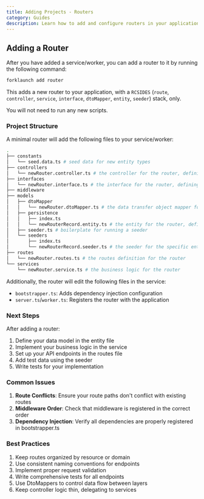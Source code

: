 ```yaml
---
title: Adding Projects - Routers
category: Guides
description: Learn how to add and configure routers in your application.
---
```


## Adding a Router

After you have added a service/worker, you can add a router to it by running the following command:

```bash
forklaunch add router
```

This adds a new router to your application, with a `RCSIDES` (`route`, `controller`, `service`, `interface`, `dtoMapper`, `entity`, `seeder`) stack, only.

You will not need to run any new scripts.

### Project Structure

A minimal router will add the following files to your service/worker:

```bash
.
├── constants
│   └── seed.data.ts # seed data for new entity types
├── controllers
│   └── newRouter.controller.ts # the controller for the router, defining the API handlers
├── interfaces
│   └── newRouter.interface.ts # the interface for the router, defining the business logic contract
├── middleware
├── models
│   ├── dtoMapper
│   │   └── newRouter.dtoMapper.ts # the data transfer object mapper for mapping between DTOs and entities
│   ├── persistence
│   │   ├── index.ts
│   │   └── newRouterRecord.entity.ts # the entity for the router, defining the database schema
│   ├── seeder.ts # boilerplate for running a seeder
│   └── seeders
│       ├── index.ts
│       └── newRouterRecord.seeder.ts # the seeder for the specific entity (boilerplate)
├── routes
│   └── newRouter.routes.ts # the routes definition for the router
└── services
    └── newRouter.service.ts # the business logic for the router
```

Additionally, the router will edit the following files in the service:
- `bootstrapper.ts`: Adds dependency injection configuration
- `server.ts`/`worker.ts`: Registers the router with the application

### Next Steps

After adding a router:
1. Define your data model in the entity file
2. Implement your business logic in the service
3. Set up your API endpoints in the routes file
4. Add test data using the seeder
5. Write tests for your implementation

### Common Issues

1. **Route Conflicts**: Ensure your route paths don't conflict with existing routes
2. **Middleware Order**: Check that middleware is registered in the correct order
3. **Dependency Injection**: Verify all dependencies are properly registered in bootstrapper.ts

### Best Practices

1. Keep routes organized by resource or domain
2. Use consistent naming conventions for endpoints
3. Implement proper request validation
4. Write comprehensive tests for all endpoints
5. Use DtoMappers to control data flow between layers
6. Keep controller logic thin, delegating to services
